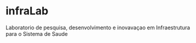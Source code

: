 # infraLab
Laboratorio de pesquisa, desenvolvimento e inovavaçao em Infraestrutura para o Sistema de Saude
